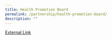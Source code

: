 ```yaml
---
title: Health Promotion Board
permalink: /partnership/health-promotion-board/
description: ""
---
```

<a href="https://sites.google.com/moe.edu.sg/fcps-g-site-partnership/health-promotion-board-home">External Link</a>